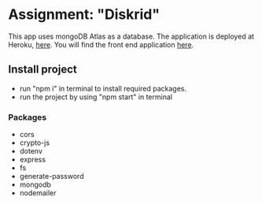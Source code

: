 # Assignment: "Diskrid"

This app uses mongoDB Atlas as a database. The application is deployed at Heroku, [here](https://diskrid-backend.herokuapp.com/). You will find the front end application [here](https://github.com/josefinelofgren/diskrid).

## Install project 

- run "npm i" in terminal to install required packages.
- run the project by using "npm start" in terminal

### Packages
- cors
- crypto-js
- dotenv
- express
- fs
- generate-password
- mongodb
- nodemailer
